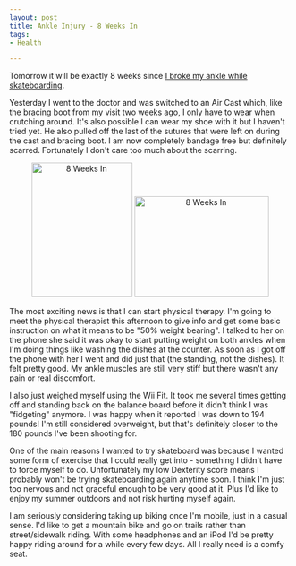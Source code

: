 ```yaml
--- 
layout: post
title: Ankle Injury - 8 Weeks In
tags: 
- Health

---
```

Tomorrow it will be exactly 8 weeks since <a href="http://blog.spilth.org/2009/02/22/my-short-live-skateboarding-career/">I broke my ankle while skateboarding</a>.

Yesterday I went to the doctor and was switched to an Air Cast which, like the bracing boot from my visit two weeks ago, I only have to wear when crutching around. It's also possible I can wear my shoe with it but I haven't tried yet. He also pulled off the last of the sutures that were left on during the cast and bracing boot. I am now completely bandage free but definitely scarred. Fortunately I don't care too much about the scarring.
<p style="text-align:center;"><a title="8 Weeks In by spilth, on Flickr" href="http://www.flickr.com/photos/spilth/3450105165/"><img src="http://farm4.static.flickr.com/3402/3450105165_ff71b842cc_m.jpg" alt="8 Weeks In" width="180" height="240" /></a> <a title="8 Weeks In by spilth, on Flickr" href="http://www.flickr.com/photos/spilth/3450921684/"><img src="http://farm4.static.flickr.com/3645/3450921684_b69051760f_m.jpg" alt="8 Weeks In" width="240" height="180" /></a></p>

The most exciting news is that I can start physical therapy. I'm going to meet the physical therapist this afternoon to give info and get some basic instruction on what it means to be "50% weight bearing". I talked to her on the phone she said it was okay to start putting weight on both ankles when I'm doing things like washing the dishes at the counter. As soon as I got off the phone with her I went and did just that (the standing, not the dishes). It felt pretty good. My ankle muscles are still very stiff but there wasn't any pain or real discomfort.

I also just weighed myself using the Wii Fit. It took me several times getting off and standing back on the balance board before it didn't think I was "fidgeting" anymore. I was happy when it reported I was down to 194 pounds! I'm still considered overweight, but that's definitely closer to the 180 pounds I've been shooting for.

One of the main reasons I wanted to try skateboard was because I wanted some form of exercise that I could really get into - something I didn't have to force myself to do. Unfortunately my low Dexterity score means I probably won't be trying skateboarding again anytime soon. I think I'm just too nervous and not graceful enough to be very good at it. Plus I'd like to enjoy my summer outdoors and not risk hurting myself again.

I am seriously considering taking up biking once I'm mobile, just in a casual sense. I'd like to get a mountain bike and go on trails rather than street/sidewalk riding. With some headphones and an iPod I'd be pretty happy riding around for a while every few days. All I really need is a comfy seat.
